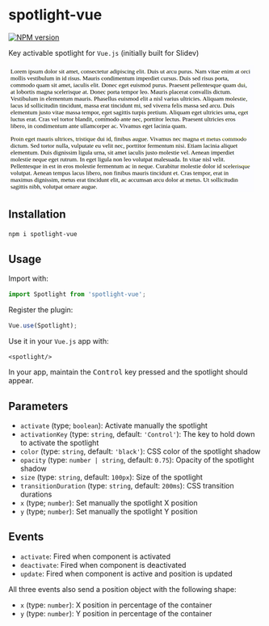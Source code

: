 # spotlight-vue

[![NPM version](https://img.shields.io/npm/v/spotlight-vue?color=3AB9D4&label=)](https://www.npmjs.com/package/spotlight-vue)

Key activable spotlight for `Vue.js` (initially built for Slidev)

![Spotlight demo](./assets/spotlight.gif)

## Installation

```bash
npm i spotlight-vue
```

## Usage

Import with:
```js
import Spotlight from 'spotlight-vue';
```

Register the plugin:
```js
Vue.use(Spotlight);
```

Use it in your `Vue.js` app with:
```vue
<spotlight/>
```

In your app, maintain the <kbd>Control</kbd> key pressed and the spotlight should appear.

## Parameters

* `activate` (type; `boolean`): Activate manually the spotlight
* `activationKey` (type: `string`, default: `'Control'`): The key to hold down to activate the spotlight
* `color` (type: `string`, default: `'black'`): CSS color of the spotlight shadow
* `opacity` (type: `number | string`, default: `0.75`): Opacity of the spotlight shadow
* `size` (type: `string`, default: `100px`): Size of the spotlight
* `transitionDuration` (type: `string`, default: `200ms`): CSS transition durations
* `x` (type; `number`): Set manually the spotlight X position
* `y` (type; `number`): Set manually the spotlight Y position

## Events

* `activate`: Fired when component is activated
* `deactivate`: Fired when component is deactivated
* `update`: Fired when component is active and position is updated

All three events also send a position object with the following shape:

* `x` (type: `number`): X position in percentage of the container
* `y` (type: `number`): Y position in percentage of the container
